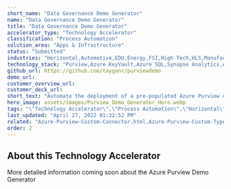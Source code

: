 ```yaml
---
short_name: "Data Governance Demo Generator"
name: "Data Governance Demo Generator"
title: "Data Governance Demo Generator"
accelerator_type: "Technology Accelerator"
classification: "Process Automation"
solution_area: "Apps & Infrastructure"
status: "Submitted"
industries: "Horizontal,Automotive,EDU,Energy,FSI,High Tech,HLS,Manufacturing,Media and Entertainment,Professional Services,Retail,SLG"
technology_stack: "Purview,Azure KeyVault,Azure SQL,Synapse Analytics,Azure Storage"
github_url: https://github.com/tayganr/purviewdemo
demo_url: 
customer_overview_url: 
customer_deck_url: 
short_text: "Automate the deployment of a pre-populated Azure Purview demo environment."
hero_image: assets/images/Purview_Demo_Generator_Hero.webp
tags: "\"Technology Accelerator\",\"Process Automation\",\"Horizontal\",\"Automotive\",\"EDU\",\"Energy\",\"FSI\",\"High Tech\",\"HLS\",\"Manufacturing\",\"Media and Entertainment\",\"Professional Services\",\"Retail\",\"SLG\",\"Purview\",\"Azure KeyVault\",\"Azure SQL\",\"Synapse Analytics\",\"Azure Storage\",\"Apps & Infrastructure\""
last_updated: "April 27, 2022 01:32:52 PM"
related: "Azure-Purview-Custom-Connector.html,Azure-Purview-Custom-Types-Tool.html,Azure-Purview-ML-Lineage.html,Azure-Purview-Workshop.html"
order: 2
---
```

## About this Technology Accelerator

More detailed information coming soon about the Azure Purview Demo Generator
